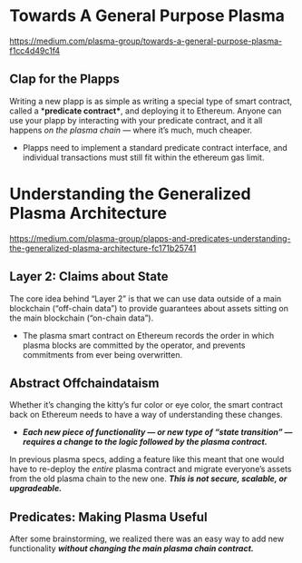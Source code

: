 # Towards A General Purpose Plasma

https://medium.com/plasma-group/towards-a-general-purpose-plasma-f1cc4d49c1f4

## Clap for the Plapps

Writing a new plapp is as simple as writing a special type of smart contract, called a ***predicate contract\***, and deploying it to Ethereum. Anyone can use your plapp by interacting with your predicate contract, and it all happens *on the plasma chain —* where it’s much, much cheaper.

- Plapps need to implement a standard predicate contract interface, and individual transactions must still fit within the ethereum gas limit.

# Understanding the Generalized Plasma Architecture

https://medium.com/plasma-group/plapps-and-predicates-understanding-the-generalized-plasma-architecture-fc171b25741

## Layer 2: Claims about State

The core idea behind “Layer 2” is that we can use data outside of a main blockchain (“off-chain data”) to provide guarantees about assets sitting on the main blockchain (“on-chain data”).

- The plasma smart contract on Ethereum records the order in which plasma blocks are committed by the operator, and prevents commitments from ever being overwritten.

## Abstract Offchaindataism

Whether it’s changing the kitty’s fur color or eye color, the smart contract back on Ethereum needs to have a way of understanding these changes.

- ***Each new piece of functionality — or new type of “state  transition” — requires a change to the logic followed by the plasma contract.***

In previous plasma specs, adding a feature like this meant that one would have to re-deploy the *entire* plasma contract and migrate everyone’s assets from the old plasma chain to the new one. ***This is not secure, scalable, or upgradeable.***

## Predicates: Making Plasma Useful

After some brainstorming, we realized there was an easy way to add new functionality ***without changing the main plasma chain contract.***